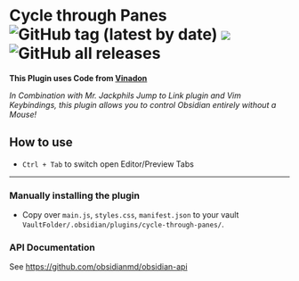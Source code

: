 # Cycle through Panes ![GitHub tag (latest by date)](https://img.shields.io/github/v/tag/phibr0/cycle-through-panes) ![](https://tokei.rs/b1/github/phibr0/cycle-through-panes) ![GitHub all releases](https://img.shields.io/github/downloads/phibr0/cycle-through-panes/total)

__This Plugin uses Code from [Vinadon](https://github.com/Vinzent03)__

_In Combination with Mr. Jackphils Jump to Link plugin and Vim Keybindings, this plugin allows you to control Obsidian entirely without a Mouse!_

## How to use

- `Ctrl + Tab` to switch open Editor/Preview Tabs

---
### Manually installing the plugin

- Copy over `main.js`, `styles.css`, `manifest.json` to your vault `VaultFolder/.obsidian/plugins/cycle-through-panes/`.

### API Documentation

See https://github.com/obsidianmd/obsidian-api
